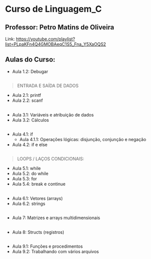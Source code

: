 # Curso de Linguagem_C
## Professor: Petro Matins de Oliveira
Link: https://youtube.com/playlist?list=PLpaKFn4Q4GMOBAeqC1S5_Fna_Y5XaOQS2

##

## Aulas do Curso:

- Aula 1.2: Debugar
##
> ENTRADA E SAÍDA DE DADOS
- Aula 2.1: printf
- Aula 2.2: scanf
##
- Aula 3.1: Variáveis e atribuição de dados
- Aula 3.2: Cálculos
##
- Aula 4.1: if
    - Aula 4.1.1: Operações lógicas: disjunção, conjunção e negação
- Aula 4.2: if e else
##
> LOOPS / LAÇOS CONDICIONAIS:
- Aula 5.1: while
- Aula 5.2: do while
- Aula 5.3: for
- Aula 5.4: break e continue
##
- Aula 6.1: Vetores (arrays)
- Aula 6.2: strings
##
- Aula 7: Matrizes e arrays multidimensionais 
##
- Aula 8: Structs (registros)
##
- Aula 9.1: Funções e procedimentos
- Aula 9.2: Trabalhando com vários arquivos


